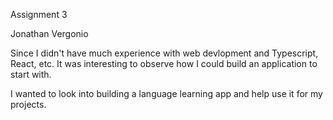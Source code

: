 
Assignment 3 

Jonathan Vergonio

Since I didn't have much experience with web devlopment and Typescript, React, etc. It was interesting to observe how I could build an application to start with.

I wanted to look into building a language learning app and help use it for my projects.